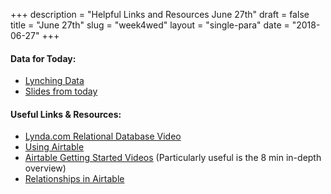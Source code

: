 +++
description = "Helpful Links and Resources June 27th"
draft = false
title = "June 27th"
slug = "week4wed"
layout = "single-para"
date = "2018-06-27"
+++


#### Data for Today:

* [Lynching Data](https://www.dropbox.com/s/brue36acmqwo5ya/Lynchingdata.xlsx?dl=0)
* [Slides from today](https://www.dropbox.com/s/ugyiznpazkctow5/DatabaseSlides.pdf?dl=0)

#### Useful Links & Resources:

* [Lynda.com Relational Database Video](https://www.lynda.com/Programming-Foundations-tutorials/Defining-table-relationships/412845/438419-4.html)
* [Using Airtable](https://support.airtable.com/hc/en-us/categories/200236345-Using-Airtable)
* [Airtable Getting Started Videos](https://support.airtable.com/hc/en-us) (Particularly useful is the 8 min in-depth overview)
* [Relationships in Airtable](https://support.airtable.com/hc/en-us/articles/218734758-A-beginner-s-guide-to-many-to-many-relationships#onetoone)
